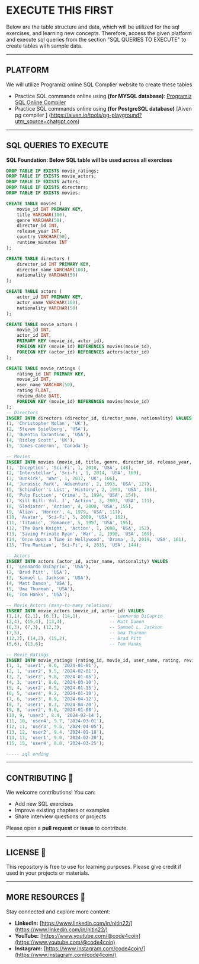 # EXECUTE THIS FIRST
Below are the table structure and data, which will be utilized for the sql exercises, and learning new concepts.
Therefore, access the given platform and execute sql queries from the section "SQL QUERIES TO EXECUTE" to create tables with sample data.

---

## PLATFORM
We will utilize Programiz online SQL Complier website to create these tables 
- Practice SQL commands online using **(for MYSQL database)**: [Programiz SQL Online Compiler](https://www.programiz.com/sql/online-compiler)
- Practice SQL commands online using **(for PostgreSQL database)** [Aiven pg compiler ] (https://aiven.io/tools/pg-playground?utm_source=chatgpt.com)


---

## SQL QUERIES TO EXECUTE
**SQL Foundation: Below SQL table will be used across all exercises**

```sql
DROP TABLE IF EXISTS movie_ratings;
DROP TABLE IF EXISTS movie_actors;
DROP TABLE IF EXISTS actors;
DROP TABLE IF EXISTS directors;
DROP TABLE IF EXISTS movies;

CREATE TABLE movies (
    movie_id INT PRIMARY KEY,
    title VARCHAR(100),
    genre VARCHAR(50),
    director_id INT,
    release_year INT,
    country VARCHAR(50),
    runtime_minutes INT
);

CREATE TABLE directors (
    director_id INT PRIMARY KEY,
    director_name VARCHAR(100),
    nationality VARCHAR(50)
);

CREATE TABLE actors (
    actor_id INT PRIMARY KEY,
    actor_name VARCHAR(100),
    nationality VARCHAR(50)
);

CREATE TABLE movie_actors (
    movie_id INT,
    actor_id INT,
    PRIMARY KEY (movie_id, actor_id),
    FOREIGN KEY (movie_id) REFERENCES movies(movie_id),
    FOREIGN KEY (actor_id) REFERENCES actors(actor_id)
);

CREATE TABLE movie_ratings (
    rating_id INT PRIMARY KEY,
    movie_id INT,
    user_name VARCHAR(50),
    rating FLOAT,
    review_date DATE,
    FOREIGN KEY (movie_id) REFERENCES movies(movie_id)
);
-- Directors
INSERT INTO directors (director_id, director_name, nationality) VALUES
(1, 'Christopher Nolan', 'UK'),
(2, 'Steven Spielberg', 'USA'),
(3, 'Quentin Tarantino', 'USA'),
(4, 'Ridley Scott', 'UK'),
(5, 'James Cameron', 'Canada');

-- Movies
INSERT INTO movies (movie_id, title, genre, director_id, release_year, country, runtime_minutes) VALUES
(1, 'Inception', 'Sci-Fi', 1, 2010, 'USA', 148),
(2, 'Interstellar', 'Sci-Fi', 1, 2014, 'USA', 169),
(3, 'Dunkirk', 'War', 1, 2017, 'UK', 106),
(4, 'Jurassic Park', 'Adventure', 2, 1993, 'USA', 127),
(5, 'Schindler''s List', 'History', 2, 1993, 'USA', 195),
(6, 'Pulp Fiction', 'Crime', 3, 1994, 'USA', 154),
(7, 'Kill Bill: Vol. 1', 'Action', 3, 2003, 'USA', 111),
(8, 'Gladiator', 'Action', 4, 2000, 'USA', 155),
(9, 'Alien', 'Horror', 4, 1979, 'USA', 117),
(10, 'Avatar', 'Sci-Fi', 5, 2009, 'USA', 162),
(11, 'Titanic', 'Romance', 5, 1997, 'USA', 195),
(12, 'The Dark Knight', 'Action', 1, 2008, 'USA', 152),
(13, 'Saving Private Ryan', 'War', 2, 1998, 'USA', 169),
(14, 'Once Upon a Time in Hollywood', 'Drama', 3, 2019, 'USA', 161),
(15, 'The Martian', 'Sci-Fi', 4, 2015, 'USA', 144);

-- Actors
INSERT INTO actors (actor_id, actor_name, nationality) VALUES
(1, 'Leonardo DiCaprio', 'USA'),
(2, 'Brad Pitt', 'USA'),
(3, 'Samuel L. Jackson', 'USA'),
(4, 'Matt Damon', 'USA'),
(5, 'Uma Thurman', 'USA'),
(6, 'Tom Hanks', 'USA');

-- Movie_Actors (many-to-many relations)
INSERT INTO movie_actors (movie_id, actor_id) VALUES
(1,1), (2,1), (6,1), (14,1),           -- Leonardo DiCaprio
(2,4), (15,4), (13,4),                 -- Matt Damon
(6,3), (7,3), (12,3),                  -- Samuel L. Jackson
(7,5),                                 -- Uma Thurman
(12,2), (14,2), (15,2),                -- Brad Pitt
(5,6), (13,6);                         -- Tom Hanks

-- Movie_Ratings
INSERT INTO movie_ratings (rating_id, movie_id, user_name, rating, review_date) VALUES
(1, 1, 'user1', 9.0, '2024-01-01'),
(2, 1, 'user2', 9.5, '2024-02-01'),
(3, 2, 'user3', 9.8, '2024-01-05'),
(4, 3, 'user1', 8.0, '2024-03-10'),
(5, 4, 'user2', 8.5, '2024-01-15'),
(6, 5, 'user4', 9.2, '2024-01-10'),
(7, 6, 'user3', 8.9, '2024-04-12'),
(8, 7, 'user1', 8.3, '2024-04-20'),
(9, 8, 'user2', 9.0, '2024-01-08'),
(10, 9, 'user3', 8.4, '2024-02-14'),
(11, 10, 'user4', 9.7, '2024-03-01'),
(12, 11, 'user3', 9.5, '2024-04-05'),
(13, 12, 'user2', 9.4, '2024-01-18'),
(14, 13, 'user1', 9.0, '2024-02-20'),
(15, 15, 'user4', 8.8, '2024-03-25');

----- sql ending
```

---
## **CONTRIBUTING** 🤝

We welcome contributions! You can:

- Add new SQL exercises
- Improve existing chapters or examples
- Share interview questions or projects

Please open a **pull request** or **issue** to contribute.

---
## **LICENSE** 📄

This repository is free to use for learning purposes. Please give credit if used in your projects or materials.

---
## **MORE RESOURCES** 🔗

Stay connected and explore more content:

- **LinkedIn:** [https://www.linkedin.com/in/nitin22/](https://www.linkedin.com/in/nitin22/)
- **YouTube:** [https://www.youtube.com/@code4coin](https://www.youtube.com/@code4coin)
- **Instagram:** [https://www.instagram.com/code4coin/](https://www.instagram.com/code4coin/)
